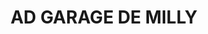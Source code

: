 ---
title: "AD GARAGE DE MILLY"
url: /milly-la-foret/ad-garage-de-milly/
shop: réparation de voitures
---